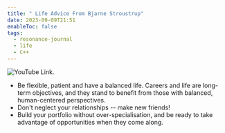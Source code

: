 ```yaml
---
title: " Life Advice From Bjarne Stroustrup"
date: 2023-09-09T21:51
enableToc: false
tags:
  - resonance-journal
  - life
  - C++
---
```



![YouTube Link.](https://www.youtube.com/watch?v=-QxI-RP6-HM)

- Be flexible, patient and have a balanced life. Careers and life are long-term objectives, and they stand to benefit from those with balanced, human-centered perspectives. 
- Don't neglect your relationships -- make new friends! 
- Build your portfolio without over-specialisation, and be ready to take advantage of opportunities when they come along. 
